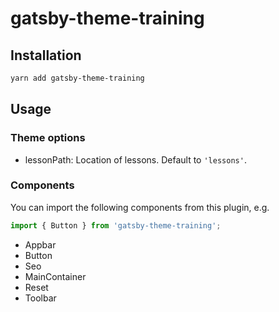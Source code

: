 # gatsby-theme-training

## Installation

```bash
yarn add gatsby-theme-training
```

## Usage

### Theme options

- lessonPath: Location of lessons. Default to `'lessons'`.

### Components

You can import the following components from this plugin, e.g.

```js
import { Button } from 'gatsby-theme-training';
```

- Appbar
- Button
- Seo
- MainContainer
- Reset
- Toolbar
